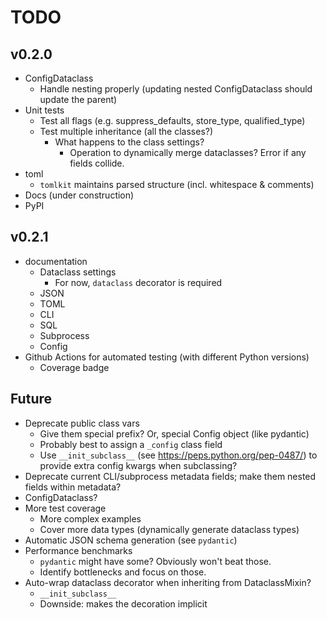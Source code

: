 # TODO

## v0.2.0

- ConfigDataclass
  - Handle nesting properly (updating nested ConfigDataclass should update the parent)
- Unit tests
  - Test all flags (e.g. suppress_defaults, store_type, qualified_type)
  - Test multiple inheritance (all the classes?)
    - What happens to the class settings?
      - Operation to dynamically merge dataclasses? Error if any fields collide.
- toml
  - `tomlkit` maintains parsed structure (incl. whitespace & comments)
- Docs (under construction)
- PyPI

## v0.2.1

- documentation
  - Dataclass settings
    - For now, `dataclass` decorator is required
  - JSON
  - TOML
  - CLI
  - SQL
  - Subprocess
  - Config
- Github Actions for automated testing (with different Python versions)
  - Coverage badge

## Future

- Deprecate public class vars
  - Give them special prefix? Or, special Config object (like pydantic)
  - Probably best to assign a `_config` class field
  - Use `__init_subclass__` (see https://peps.python.org/pep-0487/) to provide extra config kwargs when subclassing?
- Deprecate current CLI/subprocess metadata fields; make them nested fields within metadata?
- ConfigDataclass?
- More test coverage
  - More complex examples
  - Cover more data types (dynamically generate dataclass types)
- Automatic JSON schema generation (see `pydantic`)
- Performance benchmarks
  - `pydantic` might have some? Obviously won't beat those.
  - Identify bottlenecks and focus on those.
- Auto-wrap dataclass decorator when inheriting from DataclassMixin?
  - `__init_subclass__`
  - Downside: makes the decoration implicit
